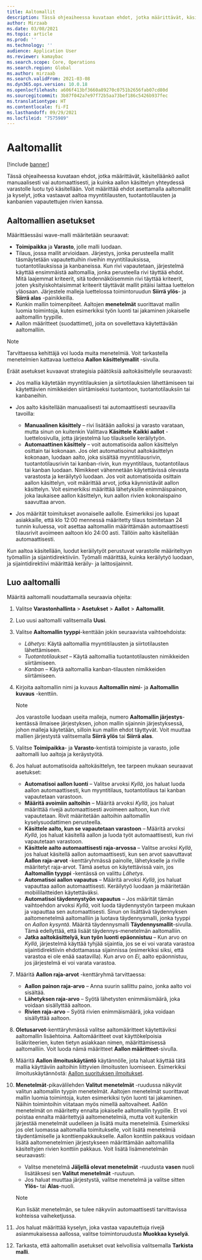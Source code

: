 ```yaml
---
title: Aaltomallit
description: Tässä ohjeaiheessa kuvataan ehdot, jotka määrittävät, käsitelläänkö aallot manuaalisesti vai automaattisesti, ja kuinka aallon käsittelyn yhteydessä varastolle luotu työ käsitellään.
author: Mirzaab
ms.date: 03/08/2021
ms.topic: article
ms.prod: ''
ms.technology: ''
audience: Application User
ms.reviewer: kamaybac
ms.search.scope: Core, Operations
ms.search.region: Global
ms.author: mirzaab
ms.search.validFrom: 2021-03-08
ms.dyn365.ops.version: 10.0.18
ms.openlocfilehash: a606f413bf3660a89270c0751b2656fab07cd80d
ms.sourcegitcommit: 3b87f042a7e97f72b5aa73bef186c5426b937fec
ms.translationtype: HT
ms.contentlocale: fi-FI
ms.lasthandoff: 09/29/2021
ms.locfileid: "7575989"
---
```

# <a name="wave-templates"></a>Aaltomallit

[!include [banner](../includes/banner.md)]

Tässä ohjeaiheessa kuvataan ehdot, jotka määrittävät, käsitelläänkö aallot manuaalisesti vai automaattisesti, ja kuinka aallon käsittelyn yhteydessä varastolle luotu työ käsitellään. Voit määrittää ehdot asettamalla aaltomallit ja kyselyt, jotka vastaavat aaltoa myyntitilausten, tuotantotilausten ja kanbanien vapautettujen rivien kanssa.

## <a name="settings-for-wave-templates"></a>Aaltomallien asetukset

Määrittäessäsi wave-malli määritetään seuraavat:

- **Toimipaikka** ja **Varasto**, jolle malli luodaan.
- Tilaus, jossa mallit arvioidaan. Järjestys, jonka perusteella mallit täsmäytetään vapautettuihin riveihin myyntitilauksissa, tuotantotilauksissa ja kanbaneissa. Kun rivi vapautetaan, järjestelmä käyttää ensimmäistä aaltomallia, jonka perusteella rivi täyttää ehdot. Mitä laajemmat kriteerit, sitä todennäköisemmin rivi täyttää kriteerit, joten yksityiskohtaisimmat kriteerit täyttävät mallit pitäisi laittaa luettelon yläosaan. Järjestele malleja luettelossa toimintoruudun **Siirrä ylös**- ja **Siirrä alas** -painikkeilla.
- Kunkin mallin toimenpiteet. Aaltojen **menetelmät** suorittavat mallin luomia toimintoja, kuten esimerkiksi työn luonti tai jakaminen jokaiselle aaltomallin tyypille.
- Aallon määritteet (suodattimet), joita on sovellettava käytettävään aaltomalliin.

> [!NOTE]
> Tarvittaessa kehittäjä voi luoda muita menetelmiä. Voit tarkastella menetelmien kattavaa luetteloa **Aallon käsittelymallit** -sivulla.

Eräät asetukset kuvaavat strategisia päätöksiä aaltokäsittelylle seuraavasti:

- Jos mallia käytetään myyntitilauksien ja siirtotilauksien lähettämiseen tai käytettävien nimikkeiden siirtämiseksi tuotantoon, tuotantotilauksiin tai kanbaneihin.
- Jos aalto käsitellään manuaalisesti tai automaattisesti seuraavilla tavoilla:

  - **Manuaalinen käsittely** – rivi lisätään aalloksi ja varasto varataan, mutta sinun on kuitenkin Valittava **Käsittele** **Kaikki aallot** -luettelosivulla, jotta järjestelmä luo tilaukselle keräilytyön.
  - **Automaattinen käsittely** – voit automatisoida aallon käsittelyn osittain tai kokonaan. Jos olet automatisoinut aaltokäsittelyn kokonaan, luodaan aalto, joka sisältää myyntitilausrivin, tuotantotilausrivin tai kanban-rivin, kun myyntitilaus, tuotantotilaus tai kanban luodaan. Nimikkeet vähennetään käytettävissä olevasta varastosta ja keräilytyö luodaan. Jos voit automatisoida osittain aallon käsittelyn, voit määrittää arvot, jotka käynnistävät aallon käsittelyn. Voit esimerkiksi määrittää lähetyksille enimmäispainon, joka laukaisee aallon käsittelyn, kun aallon rivien kokonaispaino saavuttaa arvon.

- Jos määrität toimitukset avonaiselle aallolle. Esimerkiksi jos lupaat asiakkaille, että klo 12:00 mennessä määritetty tilaus toimitetaan 24 tunnin kuluessa, voit asettaa aaltomallin määrittämään automaattisesti tilausrivit avoimeen aaltoon klo 24:00 asti. Tällöin aalto käsitellään automaattisesti.

Kun aaltoa käsitellään, luodut keräilytyöt perustuvat varastolle määriteltyyn työmalliin ja sijaintidirektiiviin. Työmalli määrittää, kuinka keräilytyö luodaan, ja sijaintidirektiivi määrittää keräily- ja laittosijainnit.

## <a name="create-a-wave-template"></a>Luo aaltomalli

Määritä aaltomalli noudattamalla seuraavia ohjeita:

1. Valitse **Varastonhallinta** \> **Asetukset** \> **Aallot** \> **Aaltomallit**.
1. Luo uusi aaltomalli valitsemalla **Uusi**.
1. Valitse  **Aaltomallin tyyppi**-kenttään jokin seuraavista vaihtoehdoista:

    - *Lähetys*: Käytä aaltomallia myyntitilausten ja siirtotilausten lähettämiseen.
    - *Tuotantotilaukset* – Käytä aaltomallia tuotantotilausten nimikkeiden siirtämiseen.
    - *Kanban* – Käytä aaltomallia kanban-tilausten nimikkeiden siirtämiseen.

1. Kirjoita aaltomallin nimi ja kuvaus **Aaltomallin nimi**- ja **Aaltomallin kuvaus** -kenttiin.

    > [!NOTE]
    > Jos varastolle luodaan useita malleja, numero **Aaltomallin järjestys**-kentässä ilmaisee järjestyksen, johon mallin sijainnin järjestyksessä, johon malleja käytetään, silloin kun mallin ehdot täyttyvät. Voit muuttaa mallien järjestystä valitsemalla **Siirrä ylös** tai **Siirrä alas**.

1. Valitse **Toimipaikka**- ja **Varasto**-kentistä toimipiste ja varasto, jolle aaltomalli luo aaltoja ja keräystyötä.
1. Jos haluat automatisoida aaltokäsittelyn, tee tarpeen mukaan seuraavat asetukset:

    - **Automatisoi aallon luonti** – Valitse arvoksi *Kyllä*, jos haluat luoda aallon automaattisesti, kun myyntitilaus, tuotantotilaus tai kanban vapautetaan varastoon.
    - **Määritä avoimiin aaltoihin** – Määritä arvoksi *Kyllä*, jos haluat määrittää rivejä automaattisesti avoimeen aaltoon, kun rivit vapautetaan. Rivit määritetään aaltoihin aaltomallin kyselysuodattimen perusteella.
    - **Käsittele aalto, kun se vapautetaan varastoon** – Määritä arvoksi *Kyllä*, jos haluat käsitellä aallon ja luoda työt automaattisesti, kun rivi vapautetaan varastoon.
    - **Käsittele aalto automaattisesti raja-arvossa** – Valitse arvoksi *Kyllä*, jos haluat käsitellä aallon automaattisesti, kun sen arvot saavuttavat **Aallon raja-arvot** -kenttäryhmässä painolle, lähetykselle ja riville määritetyt raja-arvot. Tämä asetus on käytettävissä vain, jos **Aaltomallin tyyppi** -kentässä on valittu *Lähetys*.
    - **Automatisoi aallon vapautus** – Määritä arvoksi *Kyllä*, jos haluat vapauttaa aallon automaattisesti. Keräilytyö luodaan ja määritetään mobiililaitteiden käytettäväksi.
    - **Automatisoi täydennystyön vapautus** – Jos määrität tämän vaihtoehdon arvoksi *Kyllä*, voit luoda täydennystyön tarpeen mukaan ja vapauttaa sen automaattisesti. Sinun on lisättävä täydennyksen aaltomenetelmä aaltomalliin ja luotava täydennysmalli, jonka tyyppi on *Aallon kysyntä*. Määritä täydennysmalli **Täydennysmallit**-sivulla. Tämä edellyttää, että lisäät täydennys-menetelmän aaltomalliin.
    - **Jatka aaltokäsittelyä, kun työn luonti epäonnistuu** – Kun arvo on *Kyllä*, järjestelmä käyttää tyhjää sijaintia, jos se ei voi varata varastoa sijaintidirektiivin ehdottamassa sijainnissa (esimerkiksi siksi, että varastoa ei ole enää saatavilla). Kun arvo on *Ei*, aalto epäonnistuu, jos järjestelmä ei voi varata varastoa.

1. Määritä **Aallon raja-arvot** -kenttäryhmä tarvittaessa:
    - **Aallon painon raja-arvo** – Anna suurin sallittu paino, jonka aalto voi sisältää.
    - **Lähetyksen raja-arvo** – Syötä lähetysten enimmäismäärä, joka voidaan sisällyttää aaltoon.
    - **Rivien raja-arvo** – Syötä rivien enimmäismäärä, joka voidaan sisällyttää aaltoon.

1. **Oletusarvot**-kenttäryhmässä valitse aaltomääritteet käytettäviksi aaltomallin lisäehtoina. Aaltomääritteet ovat käyttökelpoisia lisäkriteerien, kuten tietyn asiakkaan nimen, määrittämisessä aaltomalliin. Voit luoda nämä määritteet **Aallon määritteet**-sivulla. 

1. Määritä **Aallon ilmoituskäytäntö** käytännölle, jota haluat käyttää tätä mallia käyttäviin aaltoihin liittyvien ilmoitusten luomiseen. Esimerkiksi ilmoituskäytännöstä: [Aallon suorituksen ilmoitukset](wave-execution-notifications.md).

1. **Menetelmät**-pikavälilehden **Valitut menetelmät** -ruudussa näkyvät valitun aaltomallin tyypin menetelmät. Aaltojen menetelmät suorittavat mallin luomia toimintoja, kuten esimerkiksi työn luonti tai jakaminen. Näihin toimintoihin viitataan myös nimellä aaltovaiheet. Aallön menetelmät on määritetty ennalta jokaiselle aaltomallin tyypille. Et voi poistaa ennalta määritettyjä aaltomenetelmiä, mutta voit kuitenkin järjestää menetelmät uudelleen ja lisätä muita menetelmiä. Esimerkiksi jos olet luomassa aaltomallia toimitukselle, voit lisätä menetelmiä täydentämiselle ja konttienpakkaukselle. Aallon konttiin pakkaus voidaan lisätä aaltomenetelmien järjestykseen määrittämään aaltomallilla käsiteltyjen rivien konttiin pakkaus. Voit lisätä lisämenetelmän seuraavasti:

    - Valitse menetelmä **Jäljellä olevat menetelmät** -ruudusta **vasen** nuoli lisätäksesi sen **Valitut menetelmät** -ruutuun.
    - Jos haluat muuttaa järjestystä, valitse menetelmä ja valitse sitten **Ylös-** tai **Alas**-nuoli.

    > [!NOTE]
    > Kun lisäät menetelmän, se tulee näkyviin automaattisesti tarvittavissa kohteissa vaiheketjussa.

1. Jos haluat määrittää kyselyn, joka vastaa vapautettuja rivejä asianmukaisessa aallossa, valitse toimintoruudusta **Muokkaa kyselyä**.
1. Tarkasta, että aaltomallin asetukset ovat kelvollisia valitsemalla **Tarkista malli**.
